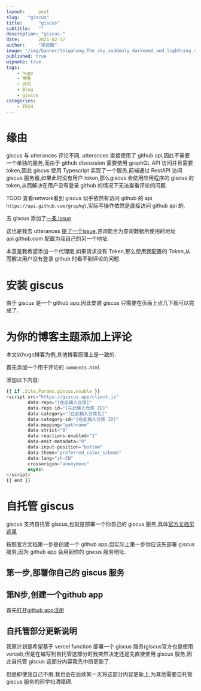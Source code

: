 ```yaml
---
layout:     post 
slug:   "giscus"
title:      "giscus"
subtitle:   ""
description: "giscus."  
date:       2021-02-17
author:     "梁远鹏"
image: "/img/banner/tolgahang_The_sky_suddenly_darkened_and_lightning_struck_with_t_87bfe445-a272-486a-9961-5f424dcca429.png"
published: true
wipnote: true
tags: 
    - hugo
    - 博客
    - 评论
    - Blog
    - giscus
categories: 
    - TECH
---  
```


# 缘由  

giscus 与 utterances 评论不同, utterances 直接使用了 github api,因此不需要一个单独的服务,而由于 github discussion 需要使用 graphQL API 访问并且需要 token,因此 giscus 使用 Typescript 实现了一个服务,前端通过 RestAPI 访问 giscus 服务器,如果此时没有用户 token,那么giscus 会使用应用程序的 giscus 的token,从而解决在用户没有登录 github 的情况下无法查看评论的问题.

TODO 查看network看到 giscus 似乎依然有访问 github 的 api `https://api.github.com/graphql`,实际写操作依然是直接访问 github api 的.

去 giscus 添加了[一条 issue](https://github.com/giscus/giscus/issues/1000)

这也是我去 utterances [提了一个issue](https://github.com/utterance/utterances/issues/648),咨询能否为查询数据所使用的地址 api.github.com 配置为我自己的另一个地址.

本意是我希望添加一个代理层,如果请求没有 Token,那么使用我配置的 Token,从而解决用户没有登录 github 时看不到评论的问题.

# 安装 giscus

由于 giscus 是一个 github app,因此安装 giscus 只需要在页面上点几下就可以完成了.


# 为你的博客主题添加上评论

本文以hugo博客为例,其他博客原理上是一致的.

首先添加一个用于评论的 `comments.html`

添加以下内容:
```javascript
{{ if .Site.Params.giscus.enable }}
<script src="https://giscus.app/client.js"
        data-repo="[在此输入仓库]"
        data-repo-id="[在此输入仓库 ID]"
        data-category="[在此输入分类名]"
        data-category-id="[在此输入分类 ID]"
        data-mapping="pathname"
        data-strict="0"
        data-reactions-enabled="1"
        data-emit-metadata="0"
        data-input-position="bottom"
        data-theme="preferred_color_scheme"
        data-lang="zh-CN"
        crossorigin="anonymous"
        async>
</script>
{{ end }}
```
# 自托管 giscus

giscus 支持自托管 giscus,也就是部署一个你自己的 giscus 服务,具体[官方文档见这里](https://github.com/giscus/giscus/blob/main/SELF-HOSTING.md)

按照官方文档第一步是创建一个 github app,但实际上第一步你应该先部署 giscus 服务,因为 github app 会用到你的 giscus 服务地址.

## 第一步,部署你自己的 giscus 服务

## 第N步,创建一个github app

首先[打开github app注册](https://github.com/settings/apps/new)

## 自托管部分更新说明

我原计划是希望基于 vercel function 部署一个 giscus 服务(giscus官方也是使用vercel),但是在编写到自托管这部分时我突然决定还是先直接使用 giscus 服务,因此自托管 giscus 这部分内容我先中断更新了.

但是即使我自己不用,我也会在后续某一天将这部分内容更新上,为其他需要自托管 giscus 服务的同学扫清障碍.